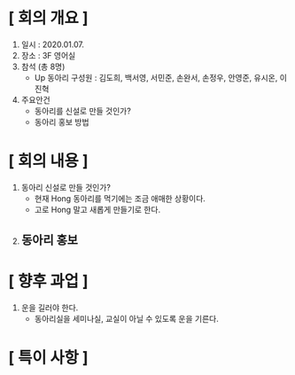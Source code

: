 # [ 회의 개요 ]
1. 일시 : 2020.01.07.
2. 장소 : 3F 영어실
3. 참석 (총 8명)
    - Up 동아리 구성원 : 김도희, 백서영, 서민준, 손완서, 손정우, 안영준, 유시온, 이진혁
4. 주요안건
    - 동아리를 신설로 만들 것인가?
    - 동아리 홍보 방법

# [ 회의 내용 ]
1. 동아리 신설로 만들 것인가?
    - 현재 Hong 동아리를 먹기에는 조금 애매한 상황이다.
    - 고로 Hong 말고 새롭게 만들기로 한다.
2. 동아리 홍보
    - 
# [ 향후 과업 ]
1. 운을 길러야 한다.
    - 동아리실을 세미나실, 교실이 아닐 수 있도록 운을 기른다.

# [ 특이 사항 ]